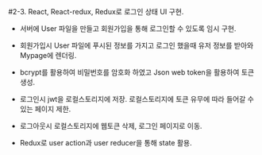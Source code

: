 #2-3. React, React-redux, Redux로 로그인 상태 UI 구현.

- 서버에 User 파일을 만들고 회원가입을 통해 로그인할 수 있도록 임시 구현.

- 회원가입시 User 파일에 푸시된 정보를 가지고 로그인 했을때 유저 정보를 받아와 Mypage에 렌더링.

- bcrypt를 활용하여 비밀번호를 암호화 하였고 Json web token을 활용하여 토큰 생성.

- 로그인시 jwt을 로컬스토리지에 저장. 로컬스토리지에 토큰 유무에 따라 들어갈 수 있는 페이지 제한.

- 로그아웃시 로컬스토리지에 웹토큰 삭제, 로그인 페이지로 이동.

- Redux로 user action과 user reducer을 통해 state 활용.
